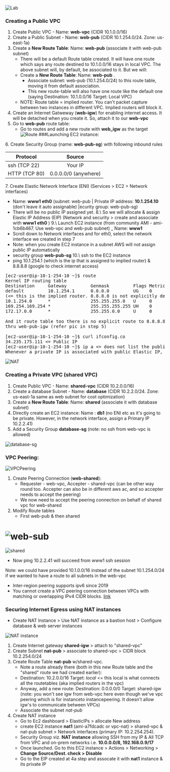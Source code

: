 
![Lab](ps/01-TwoVPCs.PNG)
### Creating a Public VPC
1. Create Public VPC - Name: __web-vpc__ (CIDR 10.1.0.0/16)
2. Create a Public Subnet - Name: __web-pub__ (CIDR 10.1.254.0/24. Zone: us-east-1a)
3. Create a __New Route Table__: Name: __web-pub__ (associate it with web-pub subnet)
     - There will be a default Route table created. It will have one route which says any route destined to 10.1.0.0/16 stays in local VPC. The above subnet will, by default, be associated to it. But we will:
     - Create a __New Route Table__: Name: __web-pub__ . 
       - Associate subnet: web-pub (10.1.254.0/24) to this route table, moving it from default association.
       - This new route-table will also have one route like the default one (saying Destination: 10.1.0.0/16 Target: Local VPC)
     - NOTE: Route table = implied router. You can't packet capture between two instances in different VPC. Implied routers will block it.
4. Create an Internet Gatweway (__web-igw__) for enabling internet access. It will be detached when you create it. So, attach it to our __web-vpc__
5. Go to __web-pub__ route table:
     - Go to routes and add a new route with __web_igw__ as the target 
 ![Route](ps/03-RouteTableAssociation.PNG)
 ###Launching EC2 instance: 

6\. Create Security Group (name: __web-pub-sg__) with following inbound rules
  
  | Protocol| Source|
  | ------------- |:-------------:| 
  | ssh (TCP 22)  | Your IP | 
  | HTTP (TCP 80) | 0.0.0.0/0 (anywhere)|
  

7\. Create Elastic Network Interface (ENI) (Services > EC2 > Network interfaces)
   - Name: __www1 eth0__ (subnet: web-pub | Private IP address: __10.1.254.10__ (don't leave it auto assignable) |ecurity group: web-pub-sg) 
   - There will be no public IP assigned yet. 
 8.\ So we will allocate & assign Elastic IP Address (EIP) (Network and security > create and associate with __www1 eth0__ )
 9.\ Launch EC2 instance (from community AMI - ami-1cb6b467. Use web-vpc and web-pub subnet)
  _ Name: __www1__
  - Scroll down to Network interfaces and for eth0, select the network interface we created in step 7
  - Note: when you create EC2 instance in a subnet AWS will not assign public IP automatically
  - security group __web-pub-sg__
 10.\ ssh to the EC2 instance
   - ping 10.1.254.1 (which is the ip that is assigned to implied router) & 8.8.8.8 (google to check internet access)
<pre>
[ec2-user@ip-10-1-254-10 ~]$ route
Kernel IP routing table
Destination     Gateway         Genmask         Flags Metric Ref    Use Iface
default         10.1.254.1      0.0.0.0         UG    0      0        0 eth0 
(<= this is the implied router. 8.8.8.8 is not explicitly defined, so use this route)
10.1.254.0      *               255.255.255.0   U     0      0        0 eth0
169.254.169.254 *               255.255.255.255 UH    0      0        0 eth0
172.17.0.0      *               255.255.0.0     U     0      0        0 docker0

And it route table too there is no explicit route to 8.8.8.8 so it uses the route
thru web-pub-igw (refer pic in step 5)

[ec2-user@ip-10-1-254-10 ~]$ curl ifconfig.co
34.235.175.111 <= Public IP
[ec2-user@ip-10-1-254-10 ~]$ ip a <= does not list the public IP. Therefore, Network Address Translation (NAT) must be kicking in
Whenever a private IP is associated with public Elastic IP, a NAT translation occurs. This is a very scalable solution
</pre>
![NAT](ps/04-NAT.PNG)

### Creating a Private VPC (shared VPC)
1. Create Public VPC - Name: __shared-vpc__ (CIDR 10.2.0.0/16)
2. Create a database Subnet - Name: __database__ (CIDR 10.2.2.0/24. Zone: us-east-1a same as web subnet for cost optimization)
3. Create a __New Route Table__: Name: __shared__ (associate it with database subnet)
4. Directly create an EC2 instance: Name : __db1__ (no ENI etc as it's going to be private. However, in the network interface, assign a Primary IP 10.2.2.41)
5. Add a Security Group __database-sg__ (note: no ssh from web-vpc is allowed)

 ![database-sg](ps/04-NAT.PNG)
 
 ### VPC Peering:
 
 ![VPCPeering](ps/05-VPCPeering.PNG)
 
 1. Create Peering Connection (__web-shared__):
     - Requester - web-vpc, Accepter - shared-vpc (can be other way round too. Accepter can also be in different aws ac, and so accepter needs to accept the peering)
     - We now need to accept the peering connection on behalf of shared vpc for web-shared
  2. Modify Route tables 
        - First web-pub & then shared

![web-sub](ps/06-RoutePCX1.PNG)
==
![shared](ps/07-RoutePCX2.PNG)

- Now ping 10.2.2.41 will succeed from www1 ssh session

Note: we could have provided 10.1.0.0/16 instead of the subnet 10.1.254.0/24 if we wanted to have a route to all subnets in the web-vpc

- Inter-region peering supports ipv6 since 2019
- You cannot create a VPC peering connection between VPCs with matching or overlapping IPv4 CIDR blocks. [link](https://docs.aws.amazon.com/vpc/latest/peering/invalid-peering-configurations.html)

### Securing Internet Egress using NAT instances 
-  Create NAT Instance > Use NAT instance as a bastion host > Configure database & web server instances

![NAT instance](ps/08-NAT-instance.PNG)

1. Create Internet gateway __shared-igw__ > attach to "shared-vpc"
2. Create Subnet __nat-pub__ > associate to shared-vpc > CIDR block 10.2.254.0/24
3. Create Route Table __nat-pub__ w/shared-vpc.
   - Note a route already there (both in this new Route table and the "shared" route we had created earlier):
   - Destination: 10.2.0.0/16 Target: _local_ <= this local is what connects all the routetables (aka implied routers in the vpc)
   - Anyway, add a new route: Destination: 0.0.0.0/0 Target: shared-igw (note: you won't see igw from web-vpc here even though we've vpc peering which is for instanceto instancepeering. It doesn't allow igw's to communicate between VPCs)
   - Associate the subnet _nat-pub_
 4. Create NAT instance
    - Go to Ec2 dashboard > ElasticIPs > allocate New address
    - create EC2 instance __nat1__ (ami-a7fdcadc or vpc-nat) > shared-vpc & nat-pub subnet > Network interfaces (primary IP: 10.2.254.254). 
    - Security Group viz. __NAT instance__ allowing SSH from my IP & All TCP from VPC and on-prem networks i.e. __10.0.0.0/8, 192.168.0.9/17__
    - Once launched. Go to this EC2 instance > Actions > Networking >  __Change Source/Dest. check > Disable__ 
    - Go to the EIP created at 4a step and assocate it with __nat1__ instance & its private IP
    